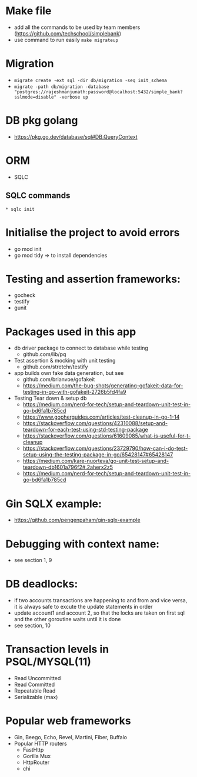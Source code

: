 # Make file
  * add all the commands to be used by team members (https://github.com/techschool/simplebank)
  * use command to run easily `make migrateup`
# Migration
  * `migrate create -ext sql -dir db/migration -seq init_schema`
  * `migrate -path db/migration -database "postgres://rajeshmanjunath:password@localhost:5432/simple_bank?sslmode=disable" -verbose up`
# DB pkg golang
  * https://pkg.go.dev/database/sql#DB.QueryContext
# ORM
  * SQLC
  ## SQLC commands
    * sqlc init
# Initialise the project to avoid errors
  * go mod init
  * go mod tidy => to install dependencies
# Testing and assertion frameworks:
  * gocheck
  * testify
  * gunit
# Packages used in this app
  * db driver package to connect to database while testing
    - github.com/lib/pq
  * Test assertion & mocking with unit testing
    - github.com/stretchr/testify
  * app builds own fake data generation, but see
    - github.com/brianvoe/gofakeit
    - https://medium.com/the-bug-shots/generating-gofakeit-data-for-testing-in-go-with-gofakeit-2726b5fd4fa9
  * Testing Tear down & setup db
    - https://medium.com/nerd-for-tech/setup-and-teardown-unit-test-in-go-bd6fa1b785cd
    - https://www.gopherguides.com/articles/test-cleanup-in-go-1-14
    - https://stackoverflow.com/questions/42310088/setup-and-teardown-for-each-test-using-std-testing-package
    - https://stackoverflow.com/questions/61609085/what-is-useful-for-t-cleanup
    - https://stackoverflow.com/questions/23729790/how-can-i-do-test-setup-using-the-testing-package-in-go/65428147#65428147
    - https://medium.com/kare-nuorteva/go-unit-test-setup-and-teardown-db1601a796f2#.2aherx2z5
    - https://medium.com/nerd-for-tech/setup-and-teardown-unit-test-in-go-bd6fa1b785cd

# Gin SQLX example:
  - https://github.com/pengenpaham/gin-sqlx-example
# Debugging with context name:
  - see section 1, 9
# DB deadlocks:
  * if two accounts transactions are happening to and from and vice versa, it is always safe to excute the update statements in order
  * update account1 and account 2, so that the locks are taken on first sql and the other goroutine waits until it is done
  * see section, 10
# Transaction levels in PSQL/MYSQL(11)
  * Read Uncommitted
  * Read Committed
  * Repeatable Read
  * Serializable (max)

# Popular web frameworks
  * Gin, Beego, Echo, Revel, Martini, Fiber, Buffalo
  * Popular HTTP routers
    - FastHttp
    - Gorilla Mux
    - HttpRouter
    - chi
